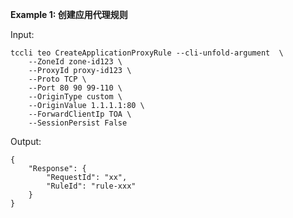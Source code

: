 **Example 1: 创建应用代理规则**



Input: 

```
tccli teo CreateApplicationProxyRule --cli-unfold-argument  \
    --ZoneId zone-id123 \
    --ProxyId proxy-id123 \
    --Proto TCP \
    --Port 80 90 99-110 \
    --OriginType custom \
    --OriginValue 1.1.1.1:80 \
    --ForwardClientIp TOA \
    --SessionPersist False
```

Output: 
```
{
    "Response": {
        "RequestId": "xx",
        "RuleId": "rule-xxx"
    }
}
```

